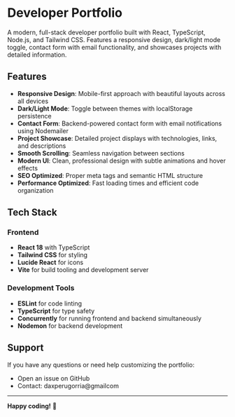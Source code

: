 # Developer Portfolio

A modern, full-stack developer portfolio built with React, TypeScript, Node.js, and Tailwind CSS. Features a responsive design, dark/light mode toggle, contact form with email functionality, and showcases projects with detailed information.

## Features

- **Responsive Design**: Mobile-first approach with beautiful layouts across all devices
- **Dark/Light Mode**: Toggle between themes with localStorage persistence
- **Contact Form**: Backend-powered contact form with email notifications using Nodemailer
- **Project Showcase**: Detailed project displays with technologies, links, and descriptions
- **Smooth Scrolling**: Seamless navigation between sections
- **Modern UI**: Clean, professional design with subtle animations and hover effects
- **SEO Optimized**: Proper meta tags and semantic HTML structure
- **Performance Optimized**: Fast loading times and efficient code organization

## Tech Stack

### Frontend
- **React 18** with TypeScript
- **Tailwind CSS** for styling
- **Lucide React** for icons
- **Vite** for build tooling and development server

### Development Tools
- **ESLint** for code linting
- **TypeScript** for type safety
- **Concurrently** for running frontend and backend simultaneously
- **Nodemon** for backend development


## Support

If you have any questions or need help customizing the portfolio:
- Open an issue on GitHub
- Contact: daxperugorria@gmailcom

---

**Happy coding!** 🎉
